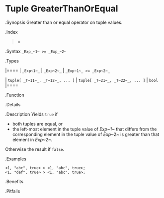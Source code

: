 # Tuple GreaterThanOrEqual

.Synopsis
Greater than or equal operator on tuple values.

.Index
>=

.Syntax
`_Exp_~1~ >= _Exp_~2~`

.Types


|====
| `_Exp~1~_`                      |  `_Exp~2~_`                      | `_Exp~1~_ >= _Exp~2~_` 

| `tuple[ _T~11~_, _T~12~_, ... ]` |  `tuple[ _T~21~_, _T~22~_, ... ]` | `bool`               
|====

.Function

.Details

.Description
Yields `true` if 

*  both tuples are equal, or
*  the left-most element in the tuple value of _Exp~1~_ that differs from the corresponding element in the tuple 
value of _Exp_~2~ is greater than that element in _Exp_~2~.


Otherwise the result if `false`.

.Examples
```rascal-shell
<1, "abc", true> > <1, "abc", true>;
<1, "def", true> > <1, "abc", true>;
```

.Benefits

.Pitfalls

